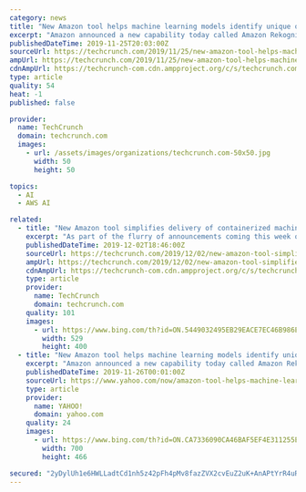 ```yaml
---
category: news
title: "New Amazon tool helps machine learning models identify unique objects"
excerpt: "Amazon announced a new capability today called Amazon Rekognition Custom Labels to help customers train machine learning models to understand a set of objects when there is a limited set of information. Typically, machine learning models have to work on ..."
publishedDateTime: 2019-11-25T20:03:00Z
sourceUrl: https://techcrunch.com/2019/11/25/new-amazon-tool-helps-machine-learning-models-identify-unique-objects/
ampUrl: https://techcrunch.com/2019/11/25/new-amazon-tool-helps-machine-learning-models-identify-unique-objects/amp/
cdnAmpUrl: https://techcrunch-com.cdn.ampproject.org/c/s/techcrunch.com/2019/11/25/new-amazon-tool-helps-machine-learning-models-identify-unique-objects/amp/
type: article
quality: 54
heat: -1
published: false

provider:
  name: TechCrunch
  domain: techcrunch.com
  images:
    - url: /assets/images/organizations/techcrunch.com-50x50.jpg
      width: 50
      height: 50

topics:
  - AI
  - AWS AI

related:
  - title: "New Amazon tool simplifies delivery of containerized machine learning models"
    excerpt: "As part of the flurry of announcements coming this week out of AWS re:Invent, Amazon announced the release of Amazon SageMaker Operators for Kubernetes, a way for data scientists and developers to simplify training, tuning and deploying containerized machine learning models. Packaging machine learning models in containers can help put them to ..."
    publishedDateTime: 2019-12-02T18:46:00Z
    sourceUrl: https://techcrunch.com/2019/12/02/new-amazon-tool-simplifies-delivery-of-containerized-machine-learning-models/
    ampUrl: https://techcrunch.com/2019/12/02/new-amazon-tool-simplifies-delivery-of-containerized-machine-learning-models/amp/
    cdnAmpUrl: https://techcrunch-com.cdn.ampproject.org/c/s/techcrunch.com/2019/12/02/new-amazon-tool-simplifies-delivery-of-containerized-machine-learning-models/amp/
    type: article
    provider:
      name: TechCrunch
      domain: techcrunch.com
    quality: 101
    images:
      - url: https://www.bing.com/th?id=ON.5449032495EB29EACE7EC46B986EF118
        width: 529
        height: 400
  - title: "New Amazon tool helps machine learning models identify unique objects"
    excerpt: "Amazon announced a new capability today called Amazon Rekognition Custom Labels to help customers train machine learning models to understand a set of objects when there is a limited set of information. Typically, machine learning models have to work on large data sets to learn something like what's a picture of a dog, as opposed to some other ..."
    publishedDateTime: 2019-11-26T00:01:00Z
    sourceUrl: https://www.yahoo.com/now/amazon-tool-helps-machine-learning-195711792.html
    type: article
    provider:
      name: YAHOO!
      domain: yahoo.com
    quality: 24
    images:
      - url: https://www.bing.com/th?id=ON.CA7336090CA46BAF5EF4E311255EA932
        width: 700
        height: 466

secured: "2yDylUh1e6HWLLadtCd1nh5z42pFh4pMv8fazZVX2cvEuZ2uK+AnAPtYrR4uRYL7h2E1632DU+rWK/vy+nqB7IUcISsV5McAE2KMdoo7r7bgkTksyQLs68cycYjriqF+9BYd7WnP6bV/C1Jsrit5BWLdtwMhFSajr/JqDzpM/wjuyxPBESBaTvklFc1xEHnKDhdZlhkxzFqgiGLNIsbQn3U0LafCw354R4TjLOusFJrQ6gHNbvgb4YnOxu3VIKhdv0MqFO9cnxi9P6TR1VhJYg==;gBPKZzZegxAE+DEXVXddDg=="
---
```


